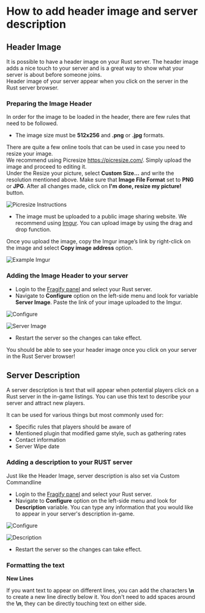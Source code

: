 # How to add header image and server description

Header Image
------------

It is possible to have a header image on your Rust server. The header image adds a nice touch to your server and is a great way to show what your server is about before someone joins.  
Header image of your server appear when you click on the server in the Rust server browser.

### Preparing the Image Header

In order for the image to be loaded in the header, there are few rules that need to be followed.

*   The image size must be **512x256** and **.png** or **.jpg** formats.

There are quite a few online tools that can be used in case you need to resize your image.  
We recommend using Picresize https://picresize.com/. Simply upload the image and proceed to editing it.  
Under the Resize your picture, select **Custom Size...** and write the resolution mentioned above. Make sure that **Image File Format** set to **PNG** or **JPG**. After all changes made, click on **I'm done, resize my picture!** button.

![Picresize Instructions](../images/picresize-instructions.png)

*   The image must be uploaded to a public image sharing website. We recommend using [Imgur](https://imgur.com/). You can upload image by using the drag and drop function.

Once you upload the image, copy the Imgur image’s link by right-click on the image and select **Copy image address** option.

![Example Imgur](../images/example-imgur.png)

### Adding the Image Header to your server

*   Login to the [Fragify panel](https://panel.fragify.net/auth/login) and select your Rust server.
*   Navigate to **Configure** option on the left-side menu and look for variable **Server Image**. Paste the link of your image uploaded to the Imgur.

![Configure](../images/configure.png)

![Server Image](../images/server-image.png)

*   Restart the server so the changes can take effect.

You should be able to see your header image once you click on your server in the Rust Server browser!


Server Description
------------------

A server description is text that will appear when potential players click on a Rust server in the in-game listings. You can use this text to describe your server and attract new players.

It can be used for various things but most commonly used for:

*   Specific rules that players should be aware of
*   Mentioned plugin that modified game style, such as gathering rates
*   Contact information
*   Server Wipe date

### Adding a description to your RUST server

Just like the Header Image, server description is also set via Custom Commandline

*   Login to the [Fragify panel](https://panel.fragify.net/auth/login) and select your Rust server.
*   Navigate to **Configure** option on the left-side menu and look for **Description** variable. You can type any information that you would like to appear in your server's description in-game. 

![Configure](../images/configure.png)

![Description](../images/description.png)

*   Restart the server so the changes can take effect.

### Formatting the text

**New Lines**

If you want text to appear on different lines, you can add the characters **\\n** to create a new line directly below it. You don't need to add spaces around the **\\n**, they can be directly touching text on either side.